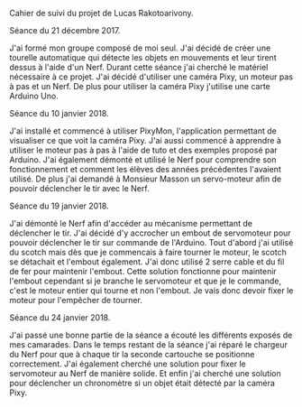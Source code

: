 Cahier de suivi du projet de Lucas Rakotoarivony.

Séance du 21 décembre 2017.

J'ai formé mon groupe composé de moi seul. J'ai décidé de créer une tourelle automatique qui détecte les objets en mouvements et leur tirent dessus à l'aide d'un Nerf.
Durant cette séance j'ai cherché le matériel nécessaire à ce projet. J'ai décidé d'utiliser une caméra Pixy, un moteur pas à pas et un Nerf. De plus pour utiliser la caméra Pixy j'utilise une carte Arduino Uno.


Séance du 10 janvier 2018.

J'ai installé et commencé à utiliser PixyMon, l'application permettant de visualiser ce que voit la caméra Pixy.
J'ai aussi commencé à apprendre à utiliser le moteur pas à pas à l'aide de tuto et des exemples proposé par Arduino.
J'ai également démonté et utilisé le Nerf pour comprendre son fonctionnement et comment les élèves des années précédentes l'avaient utilisé.
De plus j'ai demandé à Monsieur Masson un servo-moteur afin de pouvoir déclencher le tir avec le Nerf.


Séance du 19 janvier 2018.

J'ai démonté le Nerf afin d'accéder au mécanisme permettant de déclencher le tir. J'ai décidé d'y accrocher un embout de servomoteur pour pouvoir déclencher le tir sur commande de l'Arduino. Tout d'abord j'ai utilisé du scotch mais dès que je commencais à faire tourner le moteur, le scotch se détachait et l'embout également. J'ai donc utilisé 2 serre cable et du fil de fer pour maintenir l'embout. Cette solution fonctionne pour maintenir l'embout cependant si je branche le servomoteur et que je le commande, c'est le moteur entier qui tourne et non l'embout. Je vais donc devoir fixer le moteur pour l'empêcher de tourner. 

Séance du 24 janvier 2018.

J'ai passé une bonne partie de la séance a écouté les différents exposés de mes camarades.
Dans le temps restant de la séance j'ai réparé le chargeur du Nerf pour que à chaque tir la seconde cartouche se positionne correctement.
J'ai également cherché une solution pour fixer le servomoteur au Nerf de manière solide.
Et enfin j'ai cherché une solution pour déclencher un chronomètre si un objet était détecté par la caméra Pixy.
